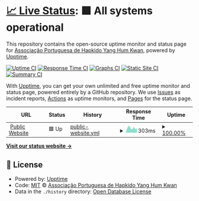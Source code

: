 # [📈 Live Status](https://uptime.yanghumkwan.pt): <!--live status--> **🟩 All systems operational**

This repository contains the open-source uptime monitor and status page for [Associação Portuguesa de Hapkido Yang Hum Kwan](https://yanghumkwan.pt), powered by [Upptime](https://github.com/upptime/upptime).

[![Uptime CI](https://github.com/YangHumKwan/upptime/workflows/Uptime%20CI/badge.svg)](https://github.com/YangHumKwan/upptime/actions?query=workflow%3A%22Uptime+CI%22)
[![Response Time CI](https://github.com/YangHumKwan/upptime/workflows/Response%20Time%20CI/badge.svg)](https://github.com/YangHumKwan/upptime/actions?query=workflow%3A%22Response+Time+CI%22)
[![Graphs CI](https://github.com/YangHumKwan/upptime/workflows/Graphs%20CI/badge.svg)](https://github.com/YangHumKwan/upptime/actions?query=workflow%3A%22Graphs+CI%22)
[![Static Site CI](https://github.com/YangHumKwan/upptime/workflows/Static%20Site%20CI/badge.svg)](https://github.com/YangHumKwan/upptime/actions?query=workflow%3A%22Static+Site+CI%22)
[![Summary CI](https://github.com/YangHumKwan/upptime/workflows/Summary%20CI/badge.svg)](https://github.com/YangHumKwan/upptime/actions?query=workflow%3A%22Summary+CI%22)

With [Upptime](https://upptime.js.org), you can get your own unlimited and free uptime monitor and status page, powered entirely by a GitHub repository. We use [Issues](https://github.com/YangHumKwan/upptime/issues) as incident reports, [Actions](https://github.com/YangHumKwan/upptime/actions) as uptime monitors, and [Pages](https://demo.upptime.js.org) for the status page.

<!--start: status pages-->
<!-- This summary is generated by Upptime (https://github.com/upptime/upptime) -->
<!-- Do not edit this manually, your changes will be overwritten -->
<!-- prettier-ignore -->
| URL | Status | History | Response Time | Uptime |
| --- | ------ | ------- | ------------- | ------ |
| <img alt="" src="https://icons.duckduckgo.com/ip3/yanghumkwan.pt.ico" height="13"> [Public Website](https://yanghumkwan.pt) | 🟩 Up | [public-website.yml](https://github.com/YangHumKwan/upptime/commits/HEAD/history/public-website.yml) | <details><summary><img alt="Response time graph" src="./graphs/public-website/response-time-week.png" height="20"> 303ms</summary><br><a href="https://uptime.yanghumkwan.pt/history/public-website"><img alt="Response time 250" src="https://img.shields.io/endpoint?url=https%3A%2F%2Fraw.githubusercontent.com%2FYangHumKwan%2Fupptime%2FHEAD%2Fapi%2Fpublic-website%2Fresponse-time.json"></a><br><a href="https://uptime.yanghumkwan.pt/history/public-website"><img alt="24-hour response time 274" src="https://img.shields.io/endpoint?url=https%3A%2F%2Fraw.githubusercontent.com%2FYangHumKwan%2Fupptime%2FHEAD%2Fapi%2Fpublic-website%2Fresponse-time-day.json"></a><br><a href="https://uptime.yanghumkwan.pt/history/public-website"><img alt="7-day response time 303" src="https://img.shields.io/endpoint?url=https%3A%2F%2Fraw.githubusercontent.com%2FYangHumKwan%2Fupptime%2FHEAD%2Fapi%2Fpublic-website%2Fresponse-time-week.json"></a><br><a href="https://uptime.yanghumkwan.pt/history/public-website"><img alt="30-day response time 281" src="https://img.shields.io/endpoint?url=https%3A%2F%2Fraw.githubusercontent.com%2FYangHumKwan%2Fupptime%2FHEAD%2Fapi%2Fpublic-website%2Fresponse-time-month.json"></a><br><a href="https://uptime.yanghumkwan.pt/history/public-website"><img alt="1-year response time 262" src="https://img.shields.io/endpoint?url=https%3A%2F%2Fraw.githubusercontent.com%2FYangHumKwan%2Fupptime%2FHEAD%2Fapi%2Fpublic-website%2Fresponse-time-year.json"></a></details> | <details><summary><a href="https://uptime.yanghumkwan.pt/history/public-website">100.00%</a></summary><a href="https://uptime.yanghumkwan.pt/history/public-website"><img alt="All-time uptime 100.00%" src="https://img.shields.io/endpoint?url=https%3A%2F%2Fraw.githubusercontent.com%2FYangHumKwan%2Fupptime%2FHEAD%2Fapi%2Fpublic-website%2Fuptime.json"></a><br><a href="https://uptime.yanghumkwan.pt/history/public-website"><img alt="24-hour uptime 100.00%" src="https://img.shields.io/endpoint?url=https%3A%2F%2Fraw.githubusercontent.com%2FYangHumKwan%2Fupptime%2FHEAD%2Fapi%2Fpublic-website%2Fuptime-day.json"></a><br><a href="https://uptime.yanghumkwan.pt/history/public-website"><img alt="7-day uptime 100.00%" src="https://img.shields.io/endpoint?url=https%3A%2F%2Fraw.githubusercontent.com%2FYangHumKwan%2Fupptime%2FHEAD%2Fapi%2Fpublic-website%2Fuptime-week.json"></a><br><a href="https://uptime.yanghumkwan.pt/history/public-website"><img alt="30-day uptime 100.00%" src="https://img.shields.io/endpoint?url=https%3A%2F%2Fraw.githubusercontent.com%2FYangHumKwan%2Fupptime%2FHEAD%2Fapi%2Fpublic-website%2Fuptime-month.json"></a><br><a href="https://uptime.yanghumkwan.pt/history/public-website"><img alt="1-year uptime 100.00%" src="https://img.shields.io/endpoint?url=https%3A%2F%2Fraw.githubusercontent.com%2FYangHumKwan%2Fupptime%2FHEAD%2Fapi%2Fpublic-website%2Fuptime-year.json"></a></details>

<!--end: status pages-->

[**Visit our status website →**](https://uptime.yanghumkwan.pt)

## 📄 License

- Powered by: [Upptime](https://github.com/upptime/upptime)
- Code: [MIT](./LICENSE) © [Associação Portuguesa de Hapkido Yang Hum Kwan](https://yanghumkwan.pt)
- Data in the `./history` directory: [Open Database License](https://opendatacommons.org/licenses/odbl/1-0/)
